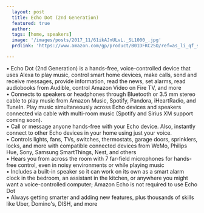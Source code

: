 ```yaml
---
  layout: post
  title: Echo Dot (2nd Generation)
  featured: true
  author: 
  tags: [home, speakers]
  image: '/images/posts/2017_11/61ikAJnULvL._SL1000_.jpg'
  prdlink: 'https://www.amazon.com/gp/product/B01DFKC2SO/ref=as_li_qf_sp_asin_il_tl?ie=UTF8&tag=ehdwhqkr-20&camp=1789&creative=9325&linkCode=as2&creativeASIN=B01DFKC2SO&linkId=6ae0f9a275532844c1e052f9950922a2'

---
```



• Echo Dot (2nd Generation) is a hands-free, voice-controlled device that uses Alexa to play music, control smart home devices, make calls, send and receive messages, provide information, read the news, set alarms, read audiobooks from Audible, control Amazon Video on Fire TV, and more<br>
• Connects to speakers or headphones through Bluetooth or 3.5 mm stereo cable to play music from Amazon Music, Spotify, Pandora, iHeartRadio, and TuneIn. Play music simultaneously across Echo devices and speakers connected via cable with multi-room music (Spotify and Sirius XM support coming soon).<br>
• Call or message anyone hands-free with your Echo device. Also, instantly connect to other Echo devices in your home using just your voice.<br>
• Controls lights, fans, TVs, switches, thermostats, garage doors, sprinklers, locks, and more with compatible connected devices from WeMo, Philips Hue, Sony, Samsung SmartThings, Nest, and others<br>
• Hears you from across the room with 7 far-field microphones for hands-free control, even in noisy environments or while playing music<br>
• Includes a built-in speaker so it can work on its own as a smart alarm clock in the bedroom, an assistant in the kitchen, or anywhere you might want a voice-controlled computer; Amazon Echo is not required to use Echo Dot<br>
• Always getting smarter and adding new features, plus thousands of skills like Uber, Domino's, DISH, and more<br>
